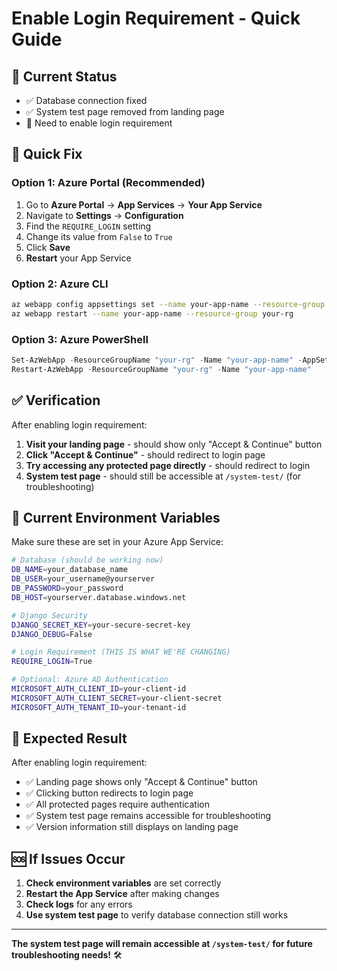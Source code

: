 # Enable Login Requirement - Quick Guide

## 🎯 Current Status
- ✅ Database connection fixed
- ✅ System test page removed from landing page
- 🔄 Need to enable login requirement

## 🚀 Quick Fix

### Option 1: Azure Portal (Recommended)
1. Go to **Azure Portal** → **App Services** → **Your App Service**
2. Navigate to **Settings** → **Configuration**
3. Find the `REQUIRE_LOGIN` setting
4. Change its value from `False` to `True`
5. Click **Save**
6. **Restart** your App Service

### Option 2: Azure CLI
```bash
az webapp config appsettings set --name your-app-name --resource-group your-rg --settings REQUIRE_LOGIN="True"
az webapp restart --name your-app-name --resource-group your-rg
```

### Option 3: Azure PowerShell
```powershell
Set-AzWebApp -ResourceGroupName "your-rg" -Name "your-app-name" -AppSettings @{"REQUIRE_LOGIN"="True"}
Restart-AzWebApp -ResourceGroupName "your-rg" -Name "your-app-name"
```

## ✅ Verification

After enabling login requirement:

1. **Visit your landing page** - should show only "Accept & Continue" button
2. **Click "Accept & Continue"** - should redirect to login page
3. **Try accessing any protected page directly** - should redirect to login
4. **System test page** - should still be accessible at `/system-test/` (for troubleshooting)

## 🔧 Current Environment Variables

Make sure these are set in your Azure App Service:

```bash
# Database (should be working now)
DB_NAME=your_database_name
DB_USER=your_username@yourserver
DB_PASSWORD=your_password
DB_HOST=yourserver.database.windows.net

# Django Security
DJANGO_SECRET_KEY=your-secure-secret-key
DJANGO_DEBUG=False

# Login Requirement (THIS IS WHAT WE'RE CHANGING)
REQUIRE_LOGIN=True

# Optional: Azure AD Authentication
MICROSOFT_AUTH_CLIENT_ID=your-client-id
MICROSOFT_AUTH_CLIENT_SECRET=your-client-secret
MICROSOFT_AUTH_TENANT_ID=your-tenant-id
```

## 🎉 Expected Result

After enabling login requirement:
- ✅ Landing page shows only "Accept & Continue" button
- ✅ Clicking button redirects to login page
- ✅ All protected pages require authentication
- ✅ System test page remains accessible for troubleshooting
- ✅ Version information still displays on landing page

## 🆘 If Issues Occur

1. **Check environment variables** are set correctly
2. **Restart the App Service** after making changes
3. **Check logs** for any errors
4. **Use system test page** to verify database connection still works

---

**The system test page will remain accessible at `/system-test/` for future troubleshooting needs!** 🛠️
